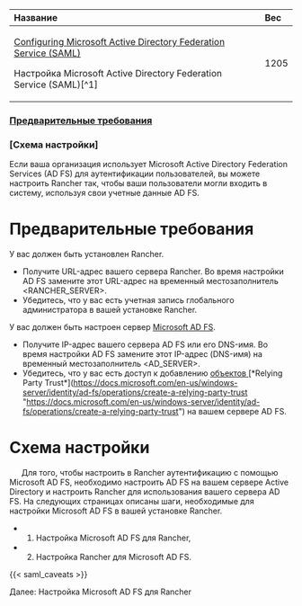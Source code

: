﻿


|**Название**|**Вес**|
| :- | :- |
|<p>[Configuring Microsoft Active Directory Federation Service (SAML)](https://github.com/rancher/docs/blob/master/content/rancher/v2.6/en/admin-settings/authentication/microsoft-adfs/_index.md "https://github.com/rancher/docs/blob/master/content/rancher/v2.6/en/admin-settings/authentication/microsoft-adfs/_index.md") </p><p>Настройка Microsoft Active Directory Federation Service (SAML)[^1]</p>|1205|


### [Предварительные требования](https://github.com/markizz01/test/blob/main/ru/microsoft-adfs/Настройка%20Microsoft%20Active%20Directory%20Federation%20Service%20(SAML).md#предварительные-требования-1)

### [Схема настройки]

Если ваша организация использует Microsoft Active Directory Federation Services (AD FS) для аутентификации пользователей, вы можете настроить Rancher так, чтобы ваши пользователи могли входить в систему, используя свои учетные данные AD FS.
# Предварительные требования
У вас должен быть установлен Rancher.

- Получите URL-адрес вашего сервера Rancher. Во время настройки AD FS замените этот URL-адрес на временный местозаполнитель <RANCHER\_SERVER>.
- Убедитесь, что у вас есть учетная запись глобального администратора в вашей установке Rancher.

У вас должен быть настроен сервер [Microsoft AD FS](https://docs.microsoft.com/en-us/windows-server/identity/active-directory-federation-services "https://docs.microsoft.com/en-us/windows-server/identity/active-directory-federation-services").

- Получите IP-адрес вашего сервера AD FS или его DNS-имя. Во время настройки AD FS замените этот IP-адрес (DNS-имя) на временный местозаполнитель <AD\_SERVER>.
- Убедитесь, что у вас есть доступ к добавлению [объектов ](https://docs.microsoft.com/en-us/windows-server/identity/ad-fs/operations/create-a-relying-party-trust "https://docs.microsoft.com/en-us/windows-server/identity/ad-fs/operations/create-a-relying-party-trust")[*Relying Party Trust*](https://docs.microsoft.com/en-us/windows-server/identity/ad-fs/operations/create-a-relying-party-trust "https://docs.microsoft.com/en-us/windows-server/identity/ad-fs/operations/create-a-relying-party-trust") на вашем сервере AD FS.
# Схема настройки
`	`Для того, чтобы настроить в Rancher аутентификацию с помощью Microsoft AD FS, необходимо настроить AD FS на вашем сервере Active Directory и настроить Rancher для использования вашего сервера AD FS. На следующих страницах описаны шаги, необходимые для настройки Microsoft AD FS в вашей установке Rancher.

- 1. Настройка Microsoft AD FS для Rancher,
- 2. Настройка Rancher для Microsoft AD FS.

{{< saml\_caveats >}}

Далее: Настройка Microsoft AD FS для Rancher


